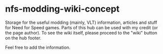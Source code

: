 # nfs-modding-wiki-concept
Storage for the useful modding (mainly, VLT) information, articles and stuff for Need for Speed games.
Parts of this hub can be used with my credit (or the page author). 
To see the wiki itself, please proceed to the "wiki" button on the hub footer.

Feel free to add the information.
